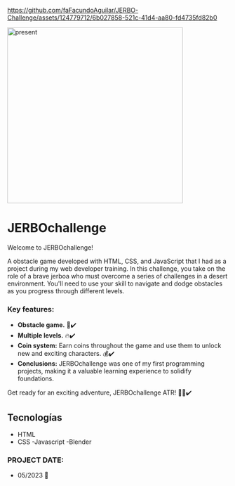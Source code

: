 https://github.com/faFacundoAguilar/JERBO-Challenge/assets/124779712/6b027858-521c-41d4-aa80-fd4735fd82b0

<img src="https://github.com/user-attachments/assets/e50e28e2-9e6a-4f71-8d00-6868d5424085" alt="present" width="400" hight="400" position="center"/>

# JERBOchallenge
Welcome to JERBOchallenge!

A obstacle game developed with HTML, CSS, and JavaScript that I had as a project during my web developer training. In this challenge, you take on the role of a brave jerboa who must overcome a series of challenges in a desert environment. You'll need to use your skill to navigate and dodge obstacles as you progress through different levels.

### Key features:
- **Obstacle game.** 🚀✔️
- **Multiple levels.** 🔥✔️
- **Coin system:** Earn coins throughout the game and use them to unlock new and exciting characters. 💰✔️
- **Conclusions:** JERBOchallenge was one of my first programming projects, making it a valuable learning experience to solidify foundations.

Get ready for an exciting adventure, JERBOchallenge ATR! 👨‍💻✔️
## Tecnologías
- HTML
- CSS
-Javascript
-Blender
### PROJECT DATE:
- 05/2023 📅
